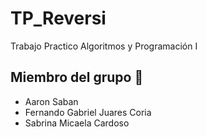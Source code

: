 # TP_Reversi
Trabajo Practico Algoritmos y Programación I 

## Miembro del grupo :eyes:

* Aaron Saban
* Fernando Gabriel Juares Coria
* Sabrina Micaela Cardoso
